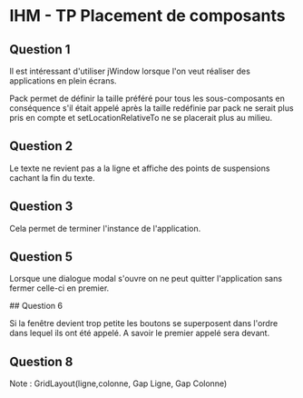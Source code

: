 # IHM - TP Placement de composants

## Question 1

Il est intéressant d'utiliser jWindow lorsque l'on veut réaliser des applications en plein écrans.

Pack permet de définir la taille préféré pour tous les sous-composants en conséquence s'il était appelé après la taille redéfinie par pack ne serait plus pris en compte et setLocationRelativeTo ne se placerait plus au milieu.

## Question 2

Le texte ne revient pas a la ligne et affiche des points de suspensions cachant la fin du texte.

## Question 3

Cela permet de terminer l'instance de l'application.

## Question 5

Lorsque une dialogue modal s'ouvre on ne peut quitter l'application sans fermer celle-ci en premier.

## Question 6

Si la fenêtre devient trop petite les boutons se superposent dans l'ordre dans lequel ils ont été appelé. A savoir le premier appelé sera devant.

## Question 8

Note : GridLayout(ligne,colonne, Gap Ligne, Gap Colonne)

